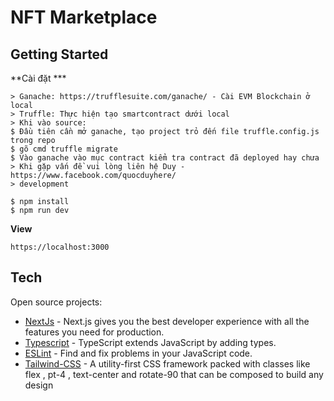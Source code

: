 
# NFT Marketplace

## Getting Started

**Cài đặt ***
```
> Ganache: https://trufflesuite.com/ganache/ - Cài EVM Blockchain ở local
> Truffle: Thực hiện tạo smartcontract dưới local 
> Khi vào source: 
$ Đầu tiên cần mở ganache, tạo project trỏ đến file truffle.config.js trong repo 
$ gõ cmd truffle migrate 
$ Vào ganache vào mục contract kiểm tra contract đã deployed hay chưa 
> Khi gặp vấn đề vui lòng liên hệ Duy - https://www.facebook.com/quocduyhere/
> development
```
```
$ npm install
$ npm run dev

```

**View**

`https://localhost:3000`

## Tech

Open source projects:

- [NextJs](https://nextjs.org/) - Next.js gives you the best developer experience with all the features you need for production.
- [Typescript](https://www.typescriptlang.org/) - TypeScript extends JavaScript by adding types.
- [ESLint](https://eslint.org/) - Find and fix problems in your JavaScript code.
- [Tailwind-CSS](https://tailwindcss.com/) - A utility-first CSS framework packed with classes like flex , pt-4 , text-center and rotate-90 that can be composed to build any design
